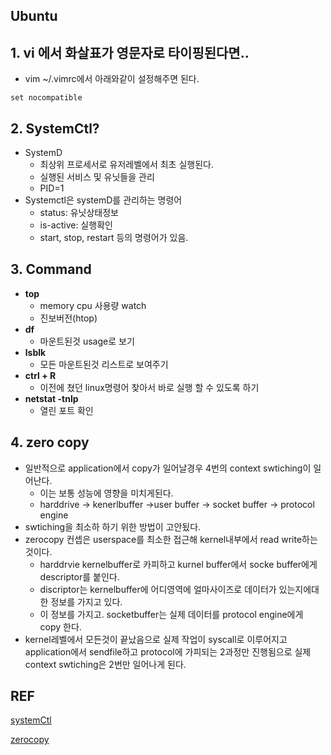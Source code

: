 ## Ubuntu

## 1. vi 에서 화살표가 영문자로 타이핑된다면..

* vim ~/.vimrc에서 아래와같이 설정해주면 된다.

~~~ 
set nocompatible 
~~~



## 2. SystemCtl?

* SystemD
  * 최상위 프로세서로 유저레벨에서 최초 실행된다.
  * 실행된 서비스 및 유닛들을 관리
  * PID=1
* Systemctl은 systemD를 관리하는 명령어
  * status: 유닛상태정보
  * is-active: 실행확인
  * start, stop, restart 등의 명령어가 있음.



## 3. Command

* **top**
  - memory cpu 사용량 watch
  - 진보버전(htop)
* **df**
  - 마운트된것 usage로 보기
* **lsblk** 
  - 모든 마운트된것 리스트로 보여주기
* **ctrl + R**
  - 이전에 쳤던 linux명령어 찾아서 바로 실행 할 수 있도록 하기
* **netstat -tnlp**
  * 열린 포트 확인



## 4. zero copy

* 일반적으로 application에서 copy가 일어날경우 4번의 context swtiching이 일어난다. 
  * 이는 보통 성능에 영향을 미치게된다.
  * harddrive -> kenerlbuffer ->user buffer -> socket buffer -> protocol engine 
* swtiching을 최소하 하기 위한 방법이 고안됬다.
* zerocopy 컨셉은 userspace를 최소한 접근해 kernel내부에서 read write하는 것이다.
  * harddrvie kernelbuffer로 카피하고 kurnel buffer에서 socke buffer에게 descriptor를 붙인다.
  * discriptor는 kernelbuffer에 어디영역에 얼마사이즈로 데이터가 있는지에대한 정보를 가지고 있다.
  * 이 정보를 가지고. socketbuffer는 실제 데이터를 protocol engine에게 copy 한다.
* kernel레벨에서 모든것이 끝났음으로 실제 작업이 syscall로 이루어지고 application에서 sendfile하고 protocol에 가피되는 2과정만 진행됨으로 실제 context swtiching은 2번만 일어나게 된다.






## REF

[systemCtl](http://haker.tistory.com/51)

[zerocopy](https://www.linuxjournal.com/article/6345)